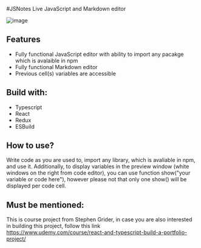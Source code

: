 #JSNotes Live JavaScript and Markdown editor

![image](https://user-images.githubusercontent.com/94398533/144505145-28bcf9f8-bff6-43e8-bc4e-17d6149696f4.png)

## Features

* Fully functional JavaScript editor with ability to import any pacakge which is avalaible in npm
* Fully functional Markdown editor
* Previous cell(s) variables are accessible

## Build with:

* Typescript
* React
* Redux
* ESBuild

## How to use?

Write code as you are used to, import any library, which is avaliable in npm, and use it.
Additionally, to display variables in the preview window (white windows on the right from code editor), you can use function show("your variable or code here"), however please not that only one show() will be displayed per code cell.

## Must be mentioned:

This is course project from Stephen Grider, in case you are also interested in building this project, follow this link https://www.udemy.com/course/react-and-typescript-build-a-portfolio-project/
